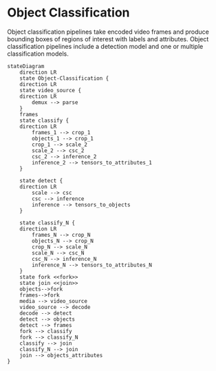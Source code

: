 # Object Classification

Object classification pipelines take encoded video frames and produce bounding boxes of regions of interest with labels and attributes.
Object classification pipelines include a detection model and one or multiple classification models.


```mermaid
stateDiagram
    direction LR
    state Object-Classification {
	direction LR
    state video_source {
	direction LR
		demux --> parse 
    }
	frames
	state classify {
	direction LR
		frames_1 --> crop_1
		objects_1 --> crop_1
		crop_1 --> scale_2
		scale_2 --> csc_2
		csc_2 --> inference_2
		inference_2 --> tensors_to_attributes_1
	}
    
    state detect {
	direction LR
		scale --> csc
		csc --> inference
		inference --> tensors_to_objects
    }
	
	state classify_N {
	direction LR
		frames_N --> crop_N
		objects_N --> crop_N
		crop_N --> scale_N
		scale_N --> csc_N
		csc_N --> inference_N
		inference_N --> tensors_to_attributes_N
	}
    state fork <<fork>>
	state join <<join>>
	objects-->fork
	frames-->fork
    media --> video_source
    video_source --> decode
    decode --> detect
    detect --> objects
	detect --> frames
	fork --> classify
	fork --> classify_N
	classify --> join 
	classify_N --> join 
	join --> objects_attributes
} 
```



